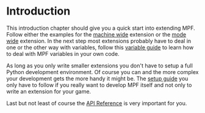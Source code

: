 # Introduction

This introduction chapter should give you a quick start into extending MPF. Follow either the examples for the [machine wide](machine_code.md) extension or the [mode wide](mode_code.md) extension. In the next step most extensions probably have to deal in one or the other way with variables, follow this [variable guide](variables_in_code.md) to learn how to deal with MPF variables in your own code.

As long as you only write smaller extensions you don't have to setup a full Python development environment. Of course you can and the more complex your development gets the more handy it might be. The [setup guide](setup.md) you only have to follow if you really want to develop MPF itself and not only to write an extension for your game.

Last but not least of course the [API Reference](../api_reference/index.md) is very important for you.
